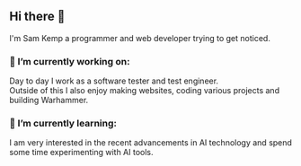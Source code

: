## Hi there 👋
I'm Sam Kemp a programmer and web developer trying to get noticed.  

### 🔭 I’m currently working on:
Day to day I work as a software tester and test engineer.  
Outside of this I also enjoy making websites, coding various projects and building Warhammer.

### 🌱 I’m currently learning:
I am very interested in the recent advancements in AI technology and spend some time experimenting with AI tools.

<!--
**SamKemp/SamKemp** is a ✨ _special_ ✨ repository because its `README.md` (this file) appears on your GitHub profile.

Here are some ideas to get you started:

- 🔭 I’m currently working on ...
- 🌱 I’m currently learning ...
- 👯 I’m looking to collaborate on ...
- 🤔 I’m looking for help with ...
- 💬 Ask me about ...
- 📫 How to reach me: ...
- 😄 Pronouns: ...
- ⚡ Fun fact: ...
-->
